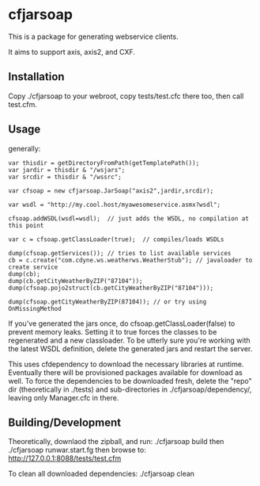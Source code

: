 # cfjarsoap

This is a package for generating webservice clients.

It aims to support axis, axis2, and CXF.

## Installation
Copy ./cfjarsoap to your webroot, copy tests/test.cfc there too, then call test.cfm.

## Usage
generally:

```
var thisdir = getDirectoryFromPath(getTemplatePath());
var jardir = thisdir & "/wsjars";
var srcdir = thisdir & "/wssrc";

var cfsoap = new cfjarsoap.JarSoap("axis2",jardir,srcdir);

var wsdl = "http://my.cool.host/myawesomeservice.asmx?wsdl";

cfsoap.addWSDL(wsdl=wsdl);  // just adds the WSDL, no compilation at this point

var c = cfsoap.getClassLoader(true);  // compiles/loads WSDLs

dump(cfsoap.getServices()); // tries to list available services
cb = c.create("com.cdyne.ws.weatherws.WeatherStub"); // javaloader to create service
dump(cb);
dump(cb.getCityWeatherByZIP("87104"));
dump(cfsoap.pojo2struct(cb.getCityWeatherByZIP("87104")));

dump(cfsoap.getCityWeatherByZIP(87104)); // or try using OnMissingMethod
```

If you've generated the jars once, do cfsoap.getClassLoader(false) to prevent memory leaks.
Setting it to true forces the classes to be regenerated and a new classloader.  To be utterly
sure you're working with the latest WSDL definition, delete the generated jars and restart 
the server.

This uses cfdependency to download the necessary libraries at runtime.  Eventually there 
will be provisioned packages available for download as well.  To force the dependencies to be
downloaded fresh, delete the "repo" dir (theoretically in ./tests) and sub-directories in
./cfjarsoap/dependency/, leaving only Manager.cfc in there.

## Building/Development

Theoretically, downlaod the zipball, and run:
./cfjarsoap build
then
./cfjarsoap runwar.start.fg
then browse to:
http://127.0.0.1:8088/tests/test.cfm

To clean all downloaded dependencies:
./cfjarsoap clean 
